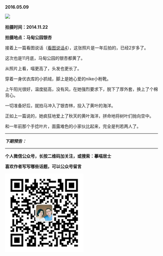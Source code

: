 **2016.05.09**

![](http://upload-images.jianshu.io/upload_images/51001-ddb487d1fbf9314a.jpg)

**拍摄时间：2014.11.22**

**拍摄地点：马甸公园银杏**

接着上一篇看图说话（[看图说话4](http://mp.weixin.qq.com/s?__biz=MzA4NzEzMjMzNw==&mid=503628461&idx=1&sn=e61746d9a36de3a5f91c6d16448db52a#rd)），这张照片是一年后拍的，已经2岁多了。

这次也是11月底，马甸公园的银杏都黄了。

从照片上看，喵更高了，头发也更长了。

穿着一身优衣库的小抓绒，脚上是她心爱的nike小粉靴。

上午阳光很好，温度挺高，没有风，在她强烈要求下，脱下了厚外套，换上了个棉背心。

一切准备好后，就拍马冲入了银杏林，投入了黄叶的海洋。

正如上一篇说的，她疯狂地爱上了秋天的黄叶海洋，拼命地将树叶们抛向空中。

和一年前那个手捻叶片，面露难色的小家伙比起来，完全是判若两人了。



***

***下期预告：***

***


**个人微信公众号，长按二维码加关注，或搜索：摹喵居士**

**喜欢作者写写哪些话题，可以公众号留言**

![](https://github.com/jiluofu/jiluofu.github.com/raw/master/momiaojushi/static/qrcode.jpg)